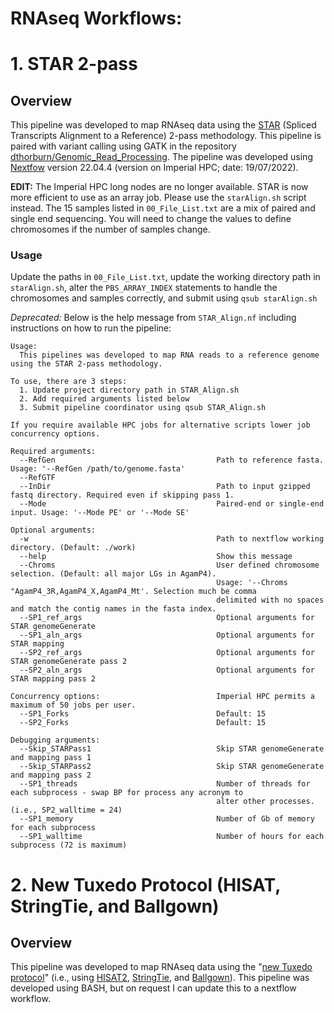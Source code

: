 # RNAseq Workflows:
# 1. STAR 2-pass
## Overview
This pipeline was developed to map RNAseq data using the [STAR](https://www.ncbi.nlm.nih.gov/pmc/articles/PMC3530905/) (Spliced Transcripts Alignment to a Reference) 2-pass methodology. This pipeline is paired with variant calling using GATK in the repository [dthorburn/Genomic_Read_Processing](https://github.com/dthorburn/Genomic_Read_Processing). The pipeline was developed using [Nextfow](https://www.nextflow.io/) version 22.04.4 (version on Imperial HPC; date: 19/07/2022). 

**EDIT:** The Imperial HPC long nodes are no longer available. STAR is now more efficient to use as an array job. Please use the `starAlign.sh` script instead. The 15 samples listed in `00_File_List.txt` are a mix of paired and single end sequencing. You will need to change the values to define chromosomes if the number of samples change. 

### Usage

Update the paths in `00_File_List.txt`, update the working directory path in `starAlign.sh`, alter the `PBS_ARRAY_INDEX` statements to handle the chromosomes and samples correctly, and submit using `qsub starAlign.sh`

*Deprecated:* Below is the help message from `STAR_Align.nf` including instructions on how to run the pipeline:
```
Usage:
  This pipelines was developed to map RNA reads to a reference genome using the STAR 2-pass methodology.

To use, there are 3 steps:
  1. Update project directory path in STAR_Align.sh
  2. Add required arguments listed below
  3. Submit pipeline coordinator using qsub STAR_Align.sh

If you require available HPC jobs for alternative scripts lower job concurrency options.

Required arguments:
  --RefGen                                    Path to reference fasta. Usage: '--RefGen /path/to/genome.fasta'
  --RefGTF                                      
  --InDir                                     Path to input gzipped fastq directory. Required even if skipping pass 1.
  --Mode                                      Paired-end or single-end input. Usage: '--Mode PE' or '--Mode SE'

Optional arguments:
  -w                                          Path to nextflow working directory. (Default: ./work)
  --help                                      Show this message
  --Chroms                                    User defined chromosome selection. (Default: all major LGs in AgamP4).
                                              Usage: '--Chroms "AgamP4_3R,AgamP4_X,AgamP4_Mt'. Selection much be comma
                                              delimited with no spaces and match the contig names in the fasta index.
  --SP1_ref_args                              Optional arguments for STAR genomeGenerate
  --SP1_aln_args                              Optional arguments for STAR mapping
  --SP2_ref_args                              Optional arguments for STAR genomeGenerate pass 2
  --SP2_aln_args                              Optional arguments for STAR mapping pass 2

Concurrency options:                          Imperial HPC permits a maximum of 50 jobs per user. 
  --SP1_Forks                                 Default: 15
  --SP2_Forks                                 Default: 15

Debugging arguments:
  --Skip_STARPass1                            Skip STAR genomeGenerate and mapping pass 1
  --Skip_STARPass2                            Skip STAR genomeGenerate and mapping pass 2
  --SP1_threads                               Number of threads for each subprocess - swap BP for process any acronym to
                                              alter other processes. (i.e., SP2_walltime = 24)
  --SP1_memory                                Number of Gb of memory for each subprocess
  --SP1_walltime                              Number of hours for each subprocess (72 is maximum)                            
```
# 2. New Tuxedo Protocol (HISAT, StringTie, and Ballgown)
## Overview
This pipeline was developed to map RNAseq data using the "[new Tuxedo protocol](https://www.nature.com/articles/nprot.2016.095#Sec11)" (i.e., using [HISAT2](https://daehwankimlab.github.io/hisat2/), [StringTie](https://ccb.jhu.edu/software/stringtie/), and [Ballgown](https://www.bioconductor.org/packages/devel/bioc/vignettes/ballgown/inst/doc/ballgown.html)). This pipeline was developed using BASH, but on request I can update this to a nextflow workflow. 
